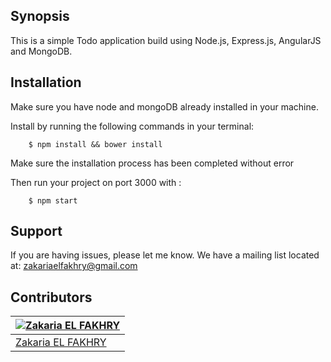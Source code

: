 ## Synopsis

This is a simple Todo application build using Node.js, Express.js, AngularJS and MongoDB.


## Installation

Make sure you have node and mongoDB already installed in your machine.

Install by running the following commands in your terminal:
```
    $ npm install && bower install
```

Make sure the installation process has been completed without error

Then run your project on port 3000 with :
```
    $ npm start
```
## Support

If you are having issues, please let me know.
We have a mailing list located at: zakariaelfakhry@gmail.com

## Contributors


| [![Zakaria EL FAKHRY](https://en.gravatar.com/userimage/114827519/b9e8c5d58710ca197e233225c40f3536.png)](http://zakariaelfakhry.me) |
|---|
| [Zakaria EL FAKHRY](http://zakariaelfakhry.me) |